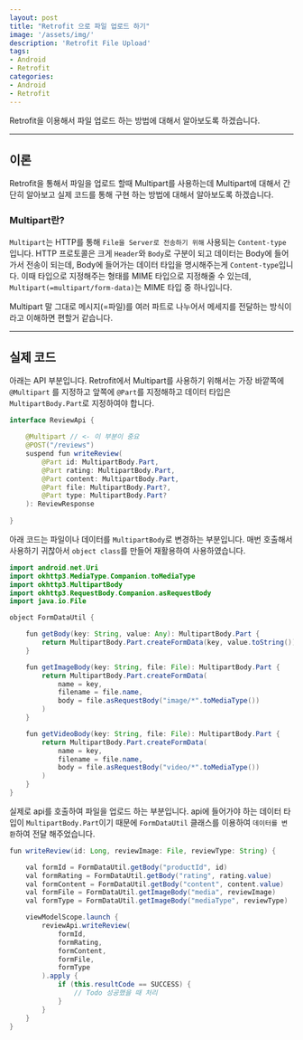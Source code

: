 ```yaml
---
layout: post
title: "Retrofit 으로 파일 업로드 하기"
image: '/assets/img/'
description: 'Retrofit File Upload'
tags:
- Android
- Retrofit
categories:
- Android
- Retrofit
---
```


Retrofit을 이용해서 파일 업로드 하는 방법에 대해서 알아보도록 하겠습니다. 

---

## 이론

Retrofit을 통해서 파일을 업로드 할때 Multipart를 사용하는데 Multipart에 대해서 간단히 알아보고 실제 코드를 통해 구현 하는 방법에 대해서 알아보도록
하겠습니다.

### Multipart란?

`Multipart`는 HTTP를 통해 `File을 Server로 전송하기 위해` 사용되는 `Content-type` 입니다. HTTP 프로토콜은 크게 `Header`와 `Body`로 구분이 되고
데이터는 Body에 들어가서 전송이 되는데, Body에 들어가는 데이터 타입을 명시해주는게 `Content-type`입니다. 이때 타입으로 지정해주는 형태를 MIME 타입으로
지정해줄 수 있는데, `Multipart(=multipart/form-data)`는 MIME 타입 중 하나입니다.

Multipart 말 그대로 메시지(=파일)를 여러 파트로 나누어서 메세지를 전달하는 방식이라고 이해하면 편할거 같습니다.

---

## 실제 코드

아래는 API 부분입니다. Retrofit에서 Multipart를 사용하기 위해서는 가장 바깥쪽에 `@Multipart` 를 지정하고
앞쪽에 `@Part`를 지정해하고 데이터 타입은 `MultipartBody.Part`로 지정하여야 합니다. 

```java
interface ReviewApi {

    @Multipart // <- 이 부분이 중요 
    @POST("/reviews")
    suspend fun writeReview(
        @Part id: MultipartBody.Part,
        @Part rating: MultipartBody.Part,
        @Part content: MultipartBody.Part,
        @Part file: MultipartBody.Part?,
        @Part type: MultipartBody.Part?
    ): ReviewResponse
    
}
```

아래 코드는 파일이나 데이터를 `MultipartBody`로 변경하는 부분입니다. 매번 호출해서 사용하기 귀찮아서 `object class`를 만들어 재활용하여 사용하였습니다.

```java
import android.net.Uri
import okhttp3.MediaType.Companion.toMediaType
import okhttp3.MultipartBody
import okhttp3.RequestBody.Companion.asRequestBody
import java.io.File

object FormDataUtil {

    fun getBody(key: String, value: Any): MultipartBody.Part {
        return MultipartBody.Part.createFormData(key, value.toString())
    }

    fun getImageBody(key: String, file: File): MultipartBody.Part {
        return MultipartBody.Part.createFormData(
            name = key,
            filename = file.name,
            body = file.asRequestBody("image/*".toMediaType())
        )
    }

    fun getVideoBody(key: String, file: File): MultipartBody.Part {
        return MultipartBody.Part.createFormData(
            name = key,
            filename = file.name,
            body = file.asRequestBody("video/*".toMediaType())
        )
    }
}
```

실제로 api를 호출하여 파일을 업로드 하는 부분입니다.
api에 들어가야 하는 데이터 타입이 `MultipartBody.Part`이기 때문에 `FormDataUtil` 클래스를 이용하여 `데이터를 변환`하여 전달 해주었습니다.

```java
fun writeReview(id: Long, reviewImage: File, reviewType: String) {

    val formId = FormDataUtil.getBody("productId", id)
    val formRating = FormDataUtil.getBody("rating", rating.value)       // 2-way binding 되어 있는 LiveData
    val formContent = FormDataUtil.getBody("content", content.value)    // 2-way binding 되어 있는 LiveData
    val formFile = FormDataUtil.getImageBody("media", reviewImage)
    val formType = FormDataUtil.getImageBody("mediaType", reviewType)

    viewModelScope.launch {
        reviewApi.writeReview(
            formId,
            formRating,
            formContent,
            formFile,
            formType
        ).apply {
            if (this.resultCode == SUCCESS) {
                // Todo 성공했을 때 처리
            }
        }
    }
}
```
